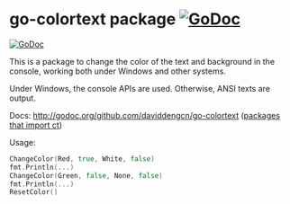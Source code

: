 go-colortext package [![GoDoc](http://go-search.org/view?id=github.com%2Fdaviddengcn%2Fgo-colortext)](http://go-search.org/badge?id=github.com%2Fdaviddengcn%2Fgo-colortext)
====================

[![GoDoc](http://go-search.org/view?id=github.com%2Fdaviddengcn%2Fgo-colortext)](http://go-search.org/badge?id=github.com%2Fdaviddengcn%2Fgo-colortext)

This is a package to change the color of the text and background in the console, working both under Windows and other systems.

Under Windows, the console APIs are used. Otherwise, ANSI texts are output.

Docs: http://godoc.org/github.com/daviddengcn/go-colortext ([packages that import ct](http://go-search.org/view?id=github.com%2fdaviddengcn%2fgo-colortext))

Usage:
```go
ChangeColor(Red, true, White, false)
fmt.Println(...)
ChangeColor(Green, false, None, false)
fmt.Println(...)
ResetColor()
```
